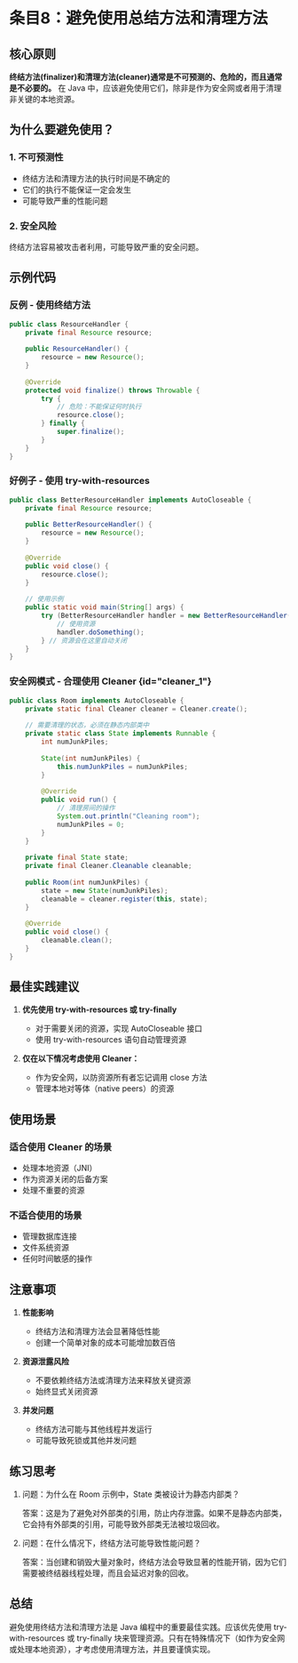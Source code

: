 # 条目8：避免使用总结方法和清理方法

## 核心原则

**终结方法(finalizer)和清理方法(cleaner)通常是不可预测的、危险的，而且通常是不必要的。** 在 Java 中，应该避免使用它们，除非是作为安全网或者用于清理非关键的本地资源。

## 为什么要避免使用？

### 1. 不可预测性

- 终结方法和清理方法的执行时间是不确定的
- 它们的执行不能保证一定会发生
- 可能导致严重的性能问题

### 2. 安全风险

终结方法容易被攻击者利用，可能导致严重的安全问题。

## 示例代码

### 反例 - 使用终结方法

```java
public class ResourceHandler {
    private final Resource resource;
    
    public ResourceHandler() {
        resource = new Resource();
    }
    
    @Override
    protected void finalize() throws Throwable {
        try {
            // 危险：不能保证何时执行
            resource.close();
        } finally {
            super.finalize();
        }
    }
}
```

### 好例子 - 使用 try-with-resources

```java
public class BetterResourceHandler implements AutoCloseable {
    private final Resource resource;
    
    public BetterResourceHandler() {
        resource = new Resource();
    }
    
    @Override
    public void close() {
        resource.close();
    }
    
    // 使用示例
    public static void main(String[] args) {
        try (BetterResourceHandler handler = new BetterResourceHandler()) {
            // 使用资源
            handler.doSomething();
        } // 资源会在这里自动关闭
    }
}
```

### 安全网模式 - 合理使用 Cleaner {id="cleaner_1"}

```java
public class Room implements AutoCloseable {
    private static final Cleaner cleaner = Cleaner.create();
    
    // 需要清理的状态，必须在静态内部类中
    private static class State implements Runnable {
        int numJunkPiles;
        
        State(int numJunkPiles) {
            this.numJunkPiles = numJunkPiles;
        }
        
        @Override
        public void run() {
            // 清理房间的操作
            System.out.println("Cleaning room");
            numJunkPiles = 0;
        }
    }
    
    private final State state;
    private final Cleaner.Cleanable cleanable;
    
    public Room(int numJunkPiles) {
        state = new State(numJunkPiles);
        cleanable = cleaner.register(this, state);
    }
    
    @Override
    public void close() {
        cleanable.clean();
    }
}
```

## 最佳实践建议

1. **优先使用 try-with-resources 或 try-finally**
   - 对于需要关闭的资源，实现 AutoCloseable 接口
   - 使用 try-with-resources 语句自动管理资源

2. **仅在以下情况考虑使用 Cleaner：**
   - 作为安全网，以防资源所有者忘记调用 close 方法
   - 管理本地对等体（native peers）的资源

## 使用场景

### 适合使用 Cleaner 的场景
- 处理本地资源（JNI）
- 作为资源关闭的后备方案
- 处理不重要的资源

### 不适合使用的场景
- 管理数据库连接
- 文件系统资源
- 任何时间敏感的操作

## 注意事项

1. **性能影响**
   - 终结方法和清理方法会显著降低性能
   - 创建一个简单对象的成本可能增加数百倍

2. **资源泄露风险**
   - 不要依赖终结方法或清理方法来释放关键资源
   - 始终显式关闭资源

3. **并发问题**
   - 终结方法可能与其他线程并发运行
   - 可能导致死锁或其他并发问题

## 练习思考

1. 问题：为什么在 Room 示例中，State 类被设计为静态内部类？
   
   答案：这是为了避免对外部类的引用，防止内存泄露。如果不是静态内部类，它会持有外部类的引用，可能导致外部类无法被垃圾回收。

2. 问题：在什么情况下，终结方法可能导致性能问题？
   
   答案：当创建和销毁大量对象时，终结方法会导致显著的性能开销，因为它们需要被终结器线程处理，而且会延迟对象的回收。

## 总结

避免使用终结方法和清理方法是 Java 编程中的重要最佳实践。应该优先使用 try-with-resources 或 try-finally 块来管理资源。只有在特殊情况下（如作为安全网或处理本地资源），才考虑使用清理方法，并且要谨慎实现。
